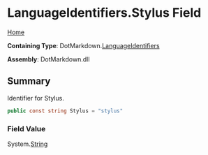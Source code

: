 # LanguageIdentifiers\.Stylus Field

[Home](../../../README.md)

**Containing Type**: DotMarkdown\.[LanguageIdentifiers](../README.md)

**Assembly**: DotMarkdown\.dll

## Summary

Identifier for Stylus\.

```csharp
public const string Stylus = "stylus"
```

### Field Value

System\.[String](https://docs.microsoft.com/en-us/dotnet/api/system.string)

